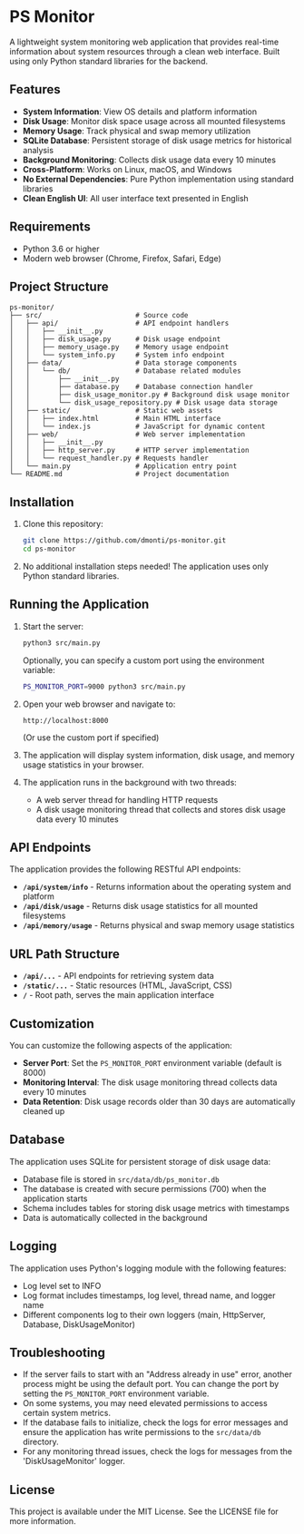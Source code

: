 # PS Monitor

A lightweight system monitoring web application that provides real-time information about system resources through a clean web interface. Built using only Python standard libraries for the backend.

## Features

- **System Information**: View OS details and platform information
- **Disk Usage**: Monitor disk space usage across all mounted filesystems
- **Memory Usage**: Track physical and swap memory utilization
- **SQLite Database**: Persistent storage of disk usage metrics for historical analysis
- **Background Monitoring**: Collects disk usage data every 10 minutes
- **Cross-Platform**: Works on Linux, macOS, and Windows
- **No External Dependencies**: Pure Python implementation using standard libraries
- **Clean English UI**: All user interface text presented in English

## Requirements

- Python 3.6 or higher
- Modern web browser (Chrome, Firefox, Safari, Edge)

## Project Structure

```
ps-monitor/
├── src/                       # Source code
│   ├── api/                   # API endpoint handlers
│   │   ├── __init__.py
│   │   ├── disk_usage.py      # Disk usage endpoint
│   │   ├── memory_usage.py    # Memory usage endpoint
│   │   └── system_info.py     # System info endpoint
│   ├── data/                  # Data storage components
│   │   └── db/                # Database related modules
│   │       ├── __init__.py
│   │       ├── database.py    # Database connection handler
│   │       ├── disk_usage_monitor.py # Background disk usage monitor
│   │       └── disk_usage_repository.py # Disk usage data storage
│   ├── static/                # Static web assets
│   │   ├── index.html         # Main HTML interface
│   │   └── index.js           # JavaScript for dynamic content
│   ├── web/                   # Web server implementation
│   │   ├── __init__.py
│   │   ├── http_server.py     # HTTP server implementation
│   │   └── request_handler.py # Requests handler
│   └── main.py                # Application entry point
└── README.md                  # Project documentation
```

## Installation

1. Clone this repository:
   ```bash
   git clone https://github.com/dmonti/ps-monitor.git
   cd ps-monitor
   ```

2. No additional installation steps needed! The application uses only Python standard libraries.

## Running the Application

1. Start the server:
   ```bash
   python3 src/main.py
   ```

   Optionally, you can specify a custom port using the environment variable:
   ```bash
   PS_MONITOR_PORT=9000 python3 src/main.py
   ```

2. Open your web browser and navigate to:
   ```
   http://localhost:8000
   ```
   (Or use the custom port if specified)

3. The application will display system information, disk usage, and memory usage statistics in your browser.

4. The application runs in the background with two threads:
   - A web server thread for handling HTTP requests
   - A disk usage monitoring thread that collects and stores disk usage data every 10 minutes

## API Endpoints

The application provides the following RESTful API endpoints:

- **`/api/system/info`** - Returns information about the operating system and platform
- **`/api/disk/usage`** - Returns disk usage statistics for all mounted filesystems
- **`/api/memory/usage`** - Returns physical and swap memory usage statistics

## URL Path Structure

- **`/api/...`** - API endpoints for retrieving system data
- **`/static/...`** - Static resources (HTML, JavaScript, CSS)
- **`/`** - Root path, serves the main application interface

## Customization

You can customize the following aspects of the application:

- **Server Port**: Set the `PS_MONITOR_PORT` environment variable (default is 8000)
- **Monitoring Interval**: The disk usage monitoring thread collects data every 10 minutes
- **Data Retention**: Disk usage records older than 30 days are automatically cleaned up

## Database

The application uses SQLite for persistent storage of disk usage data:

- Database file is stored in `src/data/db/ps_monitor.db`
- The database is created with secure permissions (700) when the application starts
- Schema includes tables for storing disk usage metrics with timestamps
- Data is automatically collected in the background

## Logging

The application uses Python's logging module with the following features:

- Log level set to INFO
- Log format includes timestamps, log level, thread name, and logger name
- Different components log to their own loggers (main, HttpServer, Database, DiskUsageMonitor)

## Troubleshooting

- If the server fails to start with an "Address already in use" error, another process might be using the default port. You can change the port by setting the `PS_MONITOR_PORT` environment variable.
- On some systems, you may need elevated permissions to access certain system metrics.
- If the database fails to initialize, check the logs for error messages and ensure the application has write permissions to the `src/data/db` directory.
- For any monitoring thread issues, check the logs for messages from the 'DiskUsageMonitor' logger.

## License

This project is available under the MIT License. See the LICENSE file for more information.
